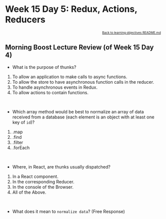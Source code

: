 # Week 15 Day 5: Redux, Actions, Reducers

<a name="#readme-top"></a>

<p align="right" style="font-size:10px">
  <a href="./README.md">Back to learning objectives README.md</a>
</p>

## Morning Boost Lecture Review (of Week 15 Day 4)

- What is the purpose of thunks?
 1. To allow an application to make calls to async functions.
 2. To allow the store to have asynchronous function calls in the reducer.
 3. To handle asynchronous events in Redux.
 4. To allow actions to contain functions.
</br>

- Which array method would be best to normalize an array of data received from a database (each element is an object with at least one key of `id`)?
 1. .map
 2. .find
 3. .filter
 4. .forEach
</br>

- Where, in React, are thunks usually dispatched?
 1. In a React component.
 2. In the corresponding Reducer. 
 3. In the console of the Browser.
 4. All of the Above.
</br>

- What does it mean to `normalize data`? (Free Response)
</br>